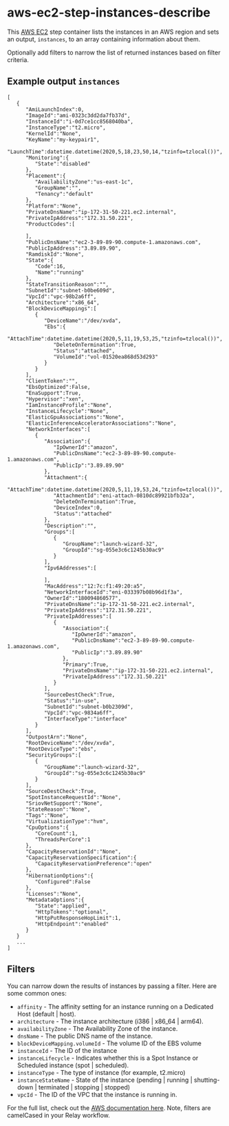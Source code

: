 # aws-ec2-step-instances-describe

This [AWS EC2](https://aws.amazon.com/ec2/) step container lists the instances
in an AWS region and sets an output, `instances`, to an array containing
information about them.

Optionally add filters to narrow the list of returned instances based on filter
criteria. 


## Example output `instances`
```
[
   {
      "AmiLaunchIndex":0,
      "ImageId":"ami-0323c3dd2da7fb37d",
      "InstanceId":"i-0d7ce1cc8568040ba",
      "InstanceType":"t2.micro",
      "KernelId":"None",
      "KeyName":"my-keypair1",
      "LaunchTime":datetime.datetime(2020,5,18,23,50,14,"tzinfo=tzlocal())",
      "Monitoring":{
         "State":"disabled"
      },
      "Placement":{
         "AvailabilityZone":"us-east-1c",
         "GroupName":"",
         "Tenancy":"default"
      },
      "Platform":"None",
      "PrivateDnsName":"ip-172-31-50-221.ec2.internal",
      "PrivateIpAddress":"172.31.50.221",
      "ProductCodes":[

      ],
      "PublicDnsName":"ec2-3-89-89-90.compute-1.amazonaws.com",
      "PublicIpAddress":"3.89.89.90",
      "RamdiskId":"None",
      "State":{
         "Code":16,
         "Name":"running"
      },
      "StateTransitionReason":"",
      "SubnetId":"subnet-b0be609d",
      "VpcId":"vpc-98b2a6ff",
      "Architecture":"x86_64",
      "BlockDeviceMappings":[
         {
            "DeviceName":"/dev/xvda",
            "Ebs":{
               "AttachTime":datetime.datetime(2020,5,11,19,53,25,"tzinfo=tzlocal())",
               "DeleteOnTermination":True,
               "Status":"attached",
               "VolumeId":"vol-01520ea868d53d293"
            }
         }
      ],
      "ClientToken":"",
      "EbsOptimized":False,
      "EnaSupport":True,
      "Hypervisor":"xen",
      "IamInstanceProfile":"None",
      "InstanceLifecycle":"None",
      "ElasticGpuAssociations":"None",
      "ElasticInferenceAcceleratorAssociations":"None",
      "NetworkInterfaces":[
         {
            "Association":{
               "IpOwnerId":"amazon",
               "PublicDnsName":"ec2-3-89-89-90.compute-1.amazonaws.com",
               "PublicIp":"3.89.89.90"
            },
            "Attachment":{
               "AttachTime":datetime.datetime(2020,5,11,19,53,24,"tzinfo=tzlocal())",
               "AttachmentId":"eni-attach-0810dc89921bfb32a",
               "DeleteOnTermination":True,
               "DeviceIndex":0,
               "Status":"attached"
            },
            "Description":"",
            "Groups":[
               {
                  "GroupName":"launch-wizard-32",
                  "GroupId":"sg-055e3c6c1245b30ac9"
               }
            ],
            "Ipv6Addresses":[

            ],
            "MacAddress":"12:7c:f1:49:20:a5",
            "NetworkInterfaceId":"eni-033397b08b96d1f3a",
            "OwnerId":"180094860577",
            "PrivateDnsName":"ip-172-31-50-221.ec2.internal",
            "PrivateIpAddress":"172.31.50.221",
            "PrivateIpAddresses":[
               {
                  "Association":{
                     "IpOwnerId":"amazon",
                     "PublicDnsName":"ec2-3-89-89-90.compute-1.amazonaws.com",
                     "PublicIp":"3.89.89.90"
                  },
                  "Primary":True,
                  "PrivateDnsName":"ip-172-31-50-221.ec2.internal",
                  "PrivateIpAddress":"172.31.50.221"
               }
            ],
            "SourceDestCheck":True,
            "Status":"in-use",
            "SubnetId":"subnet-b0b2309d",
            "VpcId":"vpc-9834a6ff",
            "InterfaceType":"interface"
         }
      ],
      "OutpostArn":"None",
      "RootDeviceName":"/dev/xvda",
      "RootDeviceType":"ebs",
      "SecurityGroups":[
         {
            "GroupName":"launch-wizard-32",
            "GroupId":"sg-055e3c6c1245b30ac9"
         }
      ],
      "SourceDestCheck":True,
      "SpotInstanceRequestId":"None",
      "SriovNetSupport":"None",
      "StateReason":"None",
      "Tags":"None",
      "VirtualizationType":"hvm",
      "CpuOptions":{
         "CoreCount":1,
         "ThreadsPerCore":1
      },
      "CapacityReservationId":"None",
      "CapacityReservationSpecification":{
         "CapacityReservationPreference":"open"
      },
      "HibernationOptions":{
         "Configured":False
      },
      "Licenses":"None",
      "MetadataOptions":{
         "State":"applied",
         "HttpTokens":"optional",
         "HttpPutResponseHopLimit":1,
         "HttpEndpoint":"enabled"
      }
   }
   ...
]
```

## Filters
You can narrow down the results of instances by passing a filter. Here are some common ones:  

- `affinity` - The affinity setting for an instance running on a Dedicated Host (default | host).
- `architecture` - The instance architecture (i386 | x86_64 | arm64).
- `availabilityZone` - The Availability Zone of the instance.
- `dnsName` - The public DNS name of the instance.
- `blockDeviceMapping.volumeId` - The volume ID of the EBS volume
- `instanceId` - The ID of the instance
- `instanceLifecycle` - Indicates whether this is a Spot Instance or Scheduled instance (spot | scheduled).
- `instanceType` - The type of instance (for example, t2.micro)
- `instanceStateName` - State of the instance (pending | running | shutting-down | terminated | stopping | stopped)
- `vpcId` - The ID of the VPC that the instance is running in.

For the full list, check out the [AWS documentation here](https://docs.aws.amazon.com/AWSEC2/latest/APIReference/API_DescribeInstances.html). Note, filters are camelCased in your Relay workflow. 
